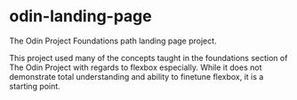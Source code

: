 # odin-landing-page
The Odin Project Foundations path landing page project.

This project used many of the concepts taught in the foundations section of The Odin Project with regards to flexbox especially.
While it does not demonstrate total understanding and ability to finetune flexbox, it is a starting point.
